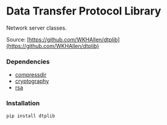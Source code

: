 # Data Transfer Protocol Library

Network server classes.

Source: [https://github.com/WKHAllen/dtplib](https://github.com/WKHAllen/dtplib)

### Dependencies

* [compressdir](https://github.com/WKHAllen/compressdir)
* [cryptography](https://github.com/pyca/cryptography)
* [rsa](https://github.com/sybrenstuvel/python-rsa/)

### Installation

`pip install dtplib`
